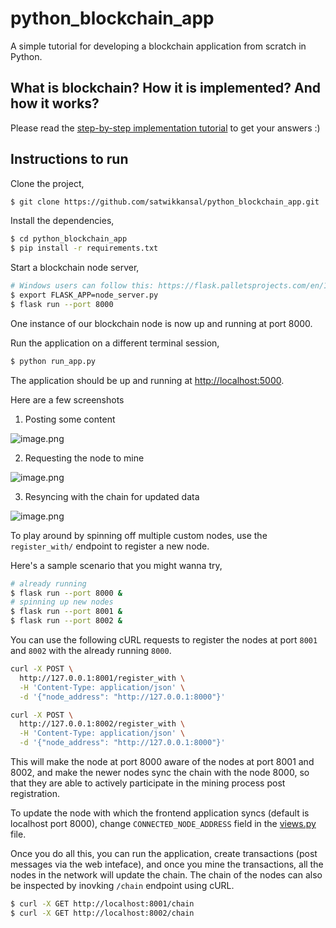 # python_blockchain_app

A simple tutorial for developing a blockchain application from scratch in Python.

## What is blockchain? How it is implemented? And how it works?

Please read the [step-by-step implementation tutorial](https://www.ibm.com/developerworks/cloud/library/cl-develop-blockchain-app-in-python/index.html) to get your answers :)

## Instructions to run

Clone the project,

```sh
$ git clone https://github.com/satwikkansal/python_blockchain_app.git
```

Install the dependencies,

```sh
$ cd python_blockchain_app
$ pip install -r requirements.txt
```

Start a blockchain node server,

```sh
# Windows users can follow this: https://flask.palletsprojects.com/en/1.1.x/cli/#application-discovery
$ export FLASK_APP=node_server.py
$ flask run --port 8000
```

One instance of our blockchain node is now up and running at port 8000.


Run the application on a different terminal session,

```sh
$ python run_app.py
```

The application should be up and running at [http://localhost:5000](http://localhost:5000).

Here are a few screenshots

1. Posting some content

![image.png](https://github.com/satwikkansal/python_blockchain_app/raw/master/screenshots/1.png)

2. Requesting the node to mine

![image.png](https://github.com/satwikkansal/python_blockchain_app/raw/master/screenshots/2.png)

3. Resyncing with the chain for updated data

![image.png](https://github.com/satwikkansal/python_blockchain_app/raw/master/screenshots/3.png)

To play around by spinning off multiple custom nodes, use the `register_with/` endpoint to register a new node. 

Here's a sample scenario that you might wanna try,

```sh
# already running
$ flask run --port 8000 &
# spinning up new nodes
$ flask run --port 8001 &
$ flask run --port 8002 &
```

You can use the following cURL requests to register the nodes at port `8001` and `8002` with the already running `8000`.

```sh
curl -X POST \
  http://127.0.0.1:8001/register_with \
  -H 'Content-Type: application/json' \
  -d '{"node_address": "http://127.0.0.1:8000"}'
```

```sh
curl -X POST \
  http://127.0.0.1:8002/register_with \
  -H 'Content-Type: application/json' \
  -d '{"node_address": "http://127.0.0.1:8000"}'
```

This will make the node at port 8000 aware of the nodes at port 8001 and 8002, and make the newer nodes sync the chain with the node 8000, so that they are able to actively participate in the mining process post registration.

To update the node with which the frontend application syncs (default is localhost port 8000), change `CONNECTED_NODE_ADDRESS` field in the [views.py](/app/views.py) file.

Once you do all this, you can run the application, create transactions (post messages via the web inteface), and once you mine the transactions, all the nodes in the network will update the chain. The chain of the nodes can also be inspected by inovking `/chain` endpoint using cURL.

```sh
$ curl -X GET http://localhost:8001/chain
$ curl -X GET http://localhost:8002/chain
```
